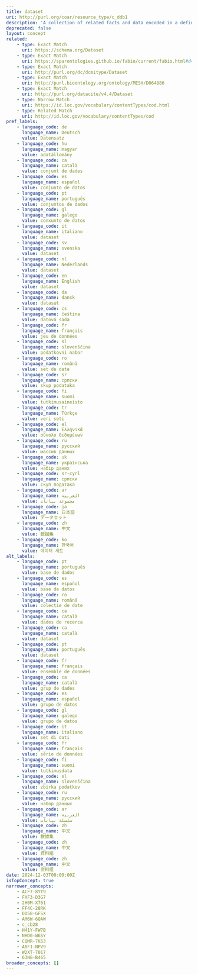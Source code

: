 ```yaml
---
title: dataset
uri: http://purl.org/coar/resource_type/c_ddb1
description: 'A collection of related facts and data encoded in a defined structure. [Source: Adapted from http://purl.org/spar/fabio/Dataset]'
deprecated: false
layout: concept
related:
    - type: Exact Match
      uri: https://schema.org/Dataset
    - type: Exact Match
      uri: https://sparontologies.github.io/fabio/current/fabio.html#d4e2865
    - type: Exact Match
      uri: http://purl.org/dc/dcmitype/Dataset
    - type: Exact Match
      uri: http://purl.bioontology.org/ontology/MESH/D064886
    - type: Exact Match
      uri: http://purl.org/datacite/v4.4/Dataset
    - type: Narrow Match
      uri: https://id.loc.gov/vocabulary/contentTypes/cod.html
    - type: Related Match
      uri: http://id.loc.gov/vocabulary/contentTypes/cod
pref_labels:
    - language_code: de
      language_name: Deutsch
      value: Datensatz
    - language_code: hu
      language_name: magyar
      value: adatállomány
    - language_code: ca
      language_name: català
      value: conjunt de dades
    - language_code: es
      language_name: español
      value: conjunto de datos
    - language_code: pt
      language_name: português
      value: conjuntos de dados
    - language_code: gl
      language_name: galego
      value: conxunto de datos
    - language_code: it
      language_name: italiano
      value: dataset
    - language_code: sv
      language_name: svenska
      value: dataset
    - language_code: nl
      language_name: Nederlands
      value: dataset
    - language_code: en
      language_name: English
      value: dataset
    - language_code: da
      language_name: dansk
      value: datasæt
    - language_code: cs
      language_name: čeština
      value: datová sada
    - language_code: fr
      language_name: français
      value: jeu de données
    - language_code: sl
      language_name: slovenščina
      value: podatkovni nabor
    - language_code: ro
      language_name: română
      value: set de date
    - language_code: sr
      language_name: српски
      value: skup podataka
    - language_code: fi
      language_name: suomi
      value: tutkimusaineisto
    - language_code: tr
      language_name: Türkçe
      value: veri seti
    - language_code: el
      language_name: Ελληνικά
      value: σύνολο δεδομένων
    - language_code: ru
      language_name: русский
      value: массив данных
    - language_code: uk
      language_name: українська
      value: набір даних
    - language_code: sr-cyrl
      language_name: српски
      value: скуп података
    - language_code: ar
      language_name: العربية
      value: مجموعة بيانات
    - language_code: ja
      language_name: 日本語
      value: データセット
    - language_code: zh
      language_name: 中文
      value: 数据集
    - language_code: ko
      language_name: 한국어
      value: 데이터 세트
alt_labels:
    - language_code: pt
      language_name: português
      value: base de dados
    - language_code: es
      language_name: español
      value: base de datos
    - language_code: ro
      language_name: română
      value: colecție de date
    - language_code: ca
      language_name: català
      value: dades de recerca
    - language_code: ca
      language_name: català
      value: dataset
    - language_code: pt
      language_name: português
      value: dataset
    - language_code: fr
      language_name: français
      value: ensemble de données
    - language_code: ca
      language_name: català
      value: grup de dades
    - language_code: es
      language_name: español
      value: grupo de datos
    - language_code: gl
      language_name: galego
      value: grupo de datos
    - language_code: it
      language_name: italiano
      value: set di dati
    - language_code: fr
      language_name: français
      value: série de données
    - language_code: fi
      language_name: suomi
      value: tutkimusdata
    - language_code: sl
      language_name: slovenščina
      value: zbirka podatkov
    - language_code: ru
      language_name: русский
      value: набор данных
    - language_code: ar
      language_name: العربية
      value: سلسلة بيانات
    - language_code: zh
      language_name: 中文
      value: 數據集
    - language_code: zh
      language_name: 中文
      value: 資料組
    - language_code: zh
      language_name: 中文
      value: 资料组
date: 2024-12-03T00:00:00Z
isTopConcept: true
narrower_concepts:
    - ACF7-8YT9
    - FXF3-D3G7
    - 2H0M-X761
    - FF4C-28RK
    - DD58-GFSX
    - AM6W-6QAW
    - c_cb28
    - H41Y-FW7B
    - NHD0-W6SY
    - CQMR-7K63
    - A8F1-NPV9
    - W2XT-7017
    - 63NG-B465
broader_concepts: []
---
```



